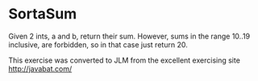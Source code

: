 
# SortaSum #
Given 2 ints,
a and b, return their sum. However, sums in the range 10..19 inclusive,
are forbidden, so in that case just return 20.

This exercise was converted to JLM from the excellent exercising site http://javabat.com/

